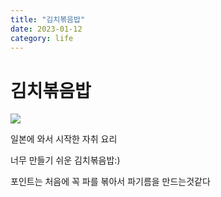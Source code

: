 ```yaml
---
title: "김치볶음밥"
date: 2023-01-12
category: life
---
```


# 김치볶음밥

![](/storage/20230112201355336505.jpg)

일본에 와서 시작한 자취 요리

너무 만들기 쉬운 김치볶음밥:)

포인트는 처음에 꼭 파를 볶아서 파기름을 만드는것같다
